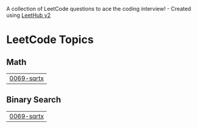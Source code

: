 A collection of LeetCode questions to ace the coding interview! - Created using [LeetHub v2](https://github.com/arunbhardwaj/LeetHub-2.0)
<!---LeetCode Topics Start-->
# LeetCode Topics
## Math
|  |
| ------- |
| [0069-sqrtx](https://github.com/afeefa12/LeetCode/tree/master/0069-sqrtx) |
## Binary Search
|  |
| ------- |
| [0069-sqrtx](https://github.com/afeefa12/LeetCode/tree/master/0069-sqrtx) |
<!---LeetCode Topics End-->